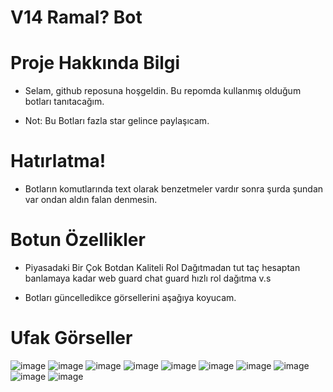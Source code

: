 # V14 Ramal? Bot

# Proje Hakkında Bilgi

* Selam, github reposuna hoşgeldin. Bu repomda kullanmış olduğum botları tanıtacağım.


* Not: Bu Botları fazla star gelince paylaşıcam.



# Hatırlatma!
* Botların komutlarında text olarak benzetmeler vardır sonra şurda şundan var ondan aldın falan denmesin. 

# Botun Özellikler

* Piyasadaki Bir Çok Botdan Kaliteli Rol Dağıtmadan tut taç hesaptan banlamaya kadar web guard chat guard hızlı rol dağıtma v.s

* Botları güncelledikce görsellerini aşağıya koyucam.

# Ufak Görseller
![image](https://cdn.discordapp.com/attachments/1006698954248966336/1019563278529216552/v14_setup.png)
![image](https://cdn.discordapp.com/attachments/1006698954248966336/1019563278780870746/v14_setup_kurulum.png)
![image](https://cdn.discordapp.com/attachments/1006698954248966336/1019563279007354920/v14_stat.png)
![image](https://cdn.discordapp.com/attachments/1006698954248966336/1019563279229669427/v14_avatar.png)
![image](https://cdn.discordapp.com/attachments/1006698954248966336/1019563279464529971/v14_banner.png)
![image](https://cdn.discordapp.com/attachments/1006698954248966336/1019563279682650112/v14_say.png)
![image](https://cdn.discordapp.com/attachments/1006698954248966336/1019563279883980931/v14_help.png)
![image](https://cdn.discordapp.com/attachments/1006698954248966336/1019563280089485372/v14_profil.png)
![image](https://cdn.discordapp.com/attachments/1006698954248966336/1019565324833656832/v14_invite_text.png)
![image](https://cdn.discordapp.com/attachments/1006698954248966336/1019565785997398016/v14_isim.png)

